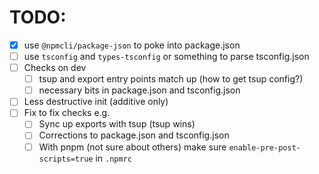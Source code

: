 # TODO:

- [x] use `@npmcli/package-json` to poke into package.json
- [ ] use `tsconfig` and `types-tsconfig` or something to parse tsconfig.json
- [ ] Checks on dev
  - [ ] tsup and export entry points match up (how to get tsup config?)
  - [ ] necessary bits in package.json and tsconfig.json
- [ ] Less destructive init (additive only)
- [ ] Fix to fix checks e.g.
  - [ ] Sync up exports with tsup (tsup wins)
  - [ ] Corrections to package.json and tsconfig.json
  - [ ] With pnpm (not sure about others) make
        sure `enable-pre-post-scripts=true` in `.npmrc`
